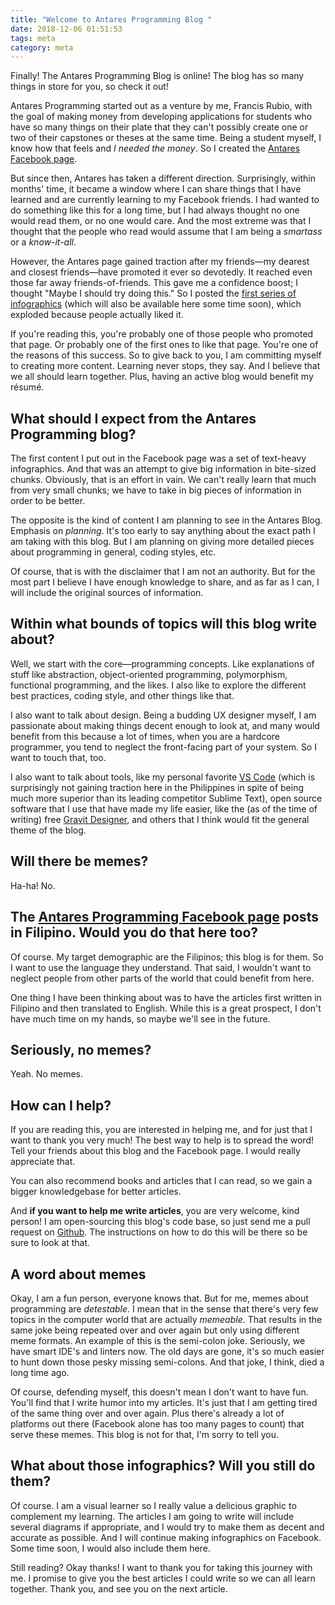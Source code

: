 ```yaml
---
title: "Welcome to Antares Programming Blog "
date: 2018-12-06 01:51:53
tags: meta
category: meta
---
```


Finally! The Antares Programming Blog is online! The blog has so many things in store for you, so check it out!

<!--more-->

Antares Programming started out as a venture by me, Francis Rubio, with the goal of making money from developing applications for students who have so many things on their plate that they can't possibly create one or two of their capstones or theses at the same time. Being a student myself, I know how that feels and _I needed the money_. So I created the [Antares Facebook page](https://facebook.com/antaresprogramming).

But since then, Antares has taken a different direction. Surprisingly, within months' time, it became a window where I can share things that I have learned and are currently learning to my Facebook friends. I had wanted to do something like this for a long time, but I had always thought no one would read them, or no one would care. And the most extreme was that I thought that the people who read would assume that I am being a _smartass_ or a _know-it-all_.

However, the Antares page gained traction after my friends&mdash;my dearest and closest friends&mdash;have promoted it ever so devotedly. It reached even those far away friends-of-friends. This gave me a confidence boost; I thought "Maybe I should try doing this." So I posted the [first series of infographics](https://web.facebook.com/antaresprogramming/posts/954424738083217?__xts__%5B0%5D=68.ARCeRbXkJ15LFKcnB4WppeTi0bmQNpptR0FEeaTqOCyPmrUUdESVleoQg5s43HI4GzZ6gjeZTbxhhU_qFY21sZPGp305sGdInoZiEGAjDXeGU1fs5erUb7OCj99qSlufYAAZBWrSFw5RIJPj4zr15tbz2EAugctjmBCDExKFlWK3cVbMZP8eylEm7M9dB-JPtPIYFjyWFedaDVThd49Rw0Ist0LImNra5eWnzwBJutzo5Biwc18v_Onr7JnbWgQP9aGC_uEyw7Cg8Pc6Mvc_rm60DcQ5v79T1Ei-OeiviUHGHEySliBbEegNfHpfUsd6RkaV30dSygDDAmA8EkfhCgI&__tn__=-R) (which will also be available here some time soon), which exploded because people actually liked it.

If you're reading this, you're probably one of those people who promoted that page. Or probably one of the first ones to like that page. You're one of the reasons of this success. So to give back to you, I am committing myself to creating more content. Learning never stops, they say. And I believe that we all should learn together. Plus, having an active blog would benefit my résumé.

## What should I expect from the Antares Programming blog?

The first content I put out in the Facebook page was a set of text-heavy infographics. And that was an attempt to give big information in bite-sized chunks. Obviously, that is an effort in vain. We can't really learn that much from very small chunks; we have to take in big pieces of information in order to be better.

The opposite is the kind of content I am planning to see in the Antares Blog. Emphasis on _planning_. It's too early to say anything about the exact path I am taking with this blog. But I am planning on giving more detailed pieces about programming in general, coding styles, etc.

Of course, that is with the disclaimer that I am not an authority. But for the most part I believe I have enough knowledge to share, and as far as I can, I will include the original sources of information.

## Within what bounds of topics will this blog write about?

Well, we start with the core&mdash;programming concepts. Like explanations of stuff like abstraction, object-oriented programming, polymorphism, functional programming, and the likes. I also like to explore the different best practices, coding style, and other things like that.

I also want to talk about design. Being a budding UX designer myself, I am passionate about making things decent enough to look at, and many would benefit from this because a lot of times, when you are a hardcore programmer, you tend to neglect the front-facing part of your system. So I want to touch that, too.

I also want to talk about tools, like my personal favorite [VS Code](https://code.visualstudio.com) (which is surprisingly not gaining traction here in the Philippines in spite of being much more superior than its leading competitor Sublime Text), open source software that I use that have made my life easier, like the (as of the time of writing) free [Gravit Designer](https://designer.io), and others that I think would fit the general theme of the blog.

## Will there be memes?

Ha-ha! No.

## The [Antares Programming Facebook page](https://facebook.com/antaresprogramming) posts in Filipino. Would you do that here too?

Of course. My target demographic are the Filipinos; this blog is for them. So I want to use the language they understand. That said, I wouldn't want to neglect people from other parts of the world that could benefit from here.

One thing I have been thinking about was to have the articles first written in Filipino and then translated to English. While this is a great prospect, I don't have much time on my hands, so maybe we'll see in the future.

## Seriously, no memes?

Yeah. No memes.

## How can I help?

If you are reading this, you are interested in helping me, and for just that I want to thank you very much! The best way to help is to spread the word! Tell your friends about this blog and the Facebook page. I would really appreciate that.

You can also recommend books and articles that I can read, so we gain a bigger knowledgebase for better articles.

And **if you want to help me write articles**, you are very welcome, kind person! I am open-sourcing this blog's code base, so just send me a pull request on [Github](https://github.com/celestialcinnamon/antares-blog). The instructions on how to do this will be there so be sure to look at that.

## A word about memes

Okay, I am a fun person, everyone knows that. But for me, memes about programming are _detestable_. I mean that in the sense that there's very few topics in the computer world that are actually _memeable_. That results in the same joke being repeated over and over again but only using different meme formats. An example of this is the semi-colon joke. Seriously, we have smart IDE's and linters now. The old days are gone, it's so much easier to hunt down those pesky missing semi-colons. And that joke, I think, died a long time ago.

Of course, defending myself, this doesn't mean I don't want to have fun. You'll find that I write humor into my articles. It's just that I am getting tired of the same thing over and over again. Plus there's already a lot of platforms out there (Facebook alone has too many pages to count) that serve these memes. This blog is not for that, I'm sorry to tell you.

## What about those infographics? Will you still do them?

Of course. I am a visual learner so I really value a delicious graphic to complement my learning. The articles I am going to write will include several diagrams if appropriate, and I would try to make them as decent and accurate as possible. And I will continue making infographics on Facebook. Some time soon, I would also include them here.

Still reading? Okay thanks! I want to thank you for taking this journey with me. I promise to give you the best articles I could write so we can all learn together. Thank you, and see you on the next article.
